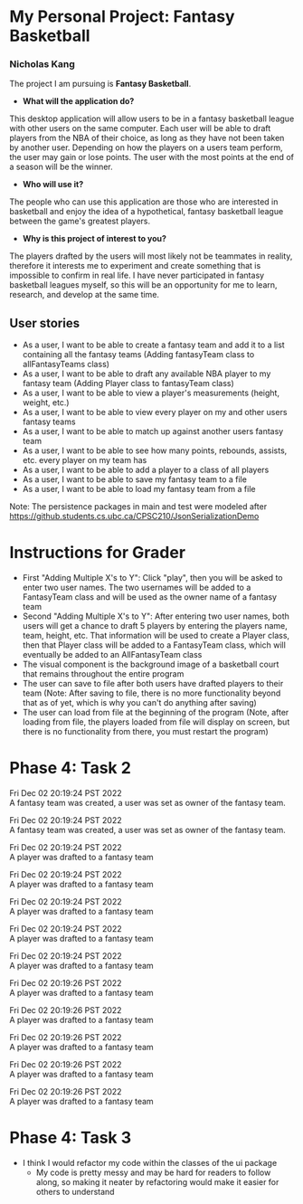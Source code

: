 # My Personal Project: Fantasy Basketball 
### Nicholas Kang

The project I am pursuing is **Fantasy Basketball**.

- **What will the application do?**

This desktop application will allow users to be in a fantasy basketball league 
with other users on the same computer. Each user will be able to draft players
from the NBA of their choice, as long as they have not been taken by another user.
Depending on how the players on a users team perform, 
the user may gain or lose points. The user with the most points 
at the end of a season will be the winner. 

- **Who will use it?**

The people who can use this application are those who are interested in basketball and enjoy the idea of a hypothetical, 
fantasy basketball league between the game's greatest players.

- **Why is this project of interest to you?**

The players drafted by the users will most likely not be teammates in reality,
therefore it interests me to experiment and create something that is impossible to confirm in real life.
I have never  participated in fantasy basketball leagues myself, so this 
will be an opportunity for me to learn, research, and develop at the 
same time. 

## User stories
- As a user, I want to be able to create a fantasy team and add it to a list containing all the fantasy teams
  (Adding fantasyTeam class to allFantasyTeams class)
- As a user, I want to be able to draft any available NBA player to my fantasy team
  (Adding Player class to fantasyTeam class)
- As a user, I want to be able to view a player's measurements (height, weight, etc.)
- As a user, I want to be able to view every player on my and other users fantasy teams
- As a user, I want to be able to match up against another users fantasy team
- As a user, I want to be able to see how many points, rebounds, assists, etc. every player on my team has
- As a user, I want to be able to add a player to a class of all players
- As a user, I want to be able to save my fantasy team to a file
- As a user, I want to be able to load my fantasy team from a file

Note: The persistence packages in main and test were modeled after 
https://github.students.cs.ubc.ca/CPSC210/JsonSerializationDemo

# Instructions for Grader
- First "Adding Multiple X's to Y": Click "play", then you will be asked to enter two user names. The two usernames will be
added to a FantasyTeam class and will be used as the owner name of a fantasy team
- Second "Adding Multiple X's to Y": After entering two user names, both users
will get a chance to draft 5 players by entering the players name, team, height, etc. That information
will be used to create a Player class, then that Player class will be added to a FantasyTeam class, which will
eventually be added to an AllFantasyTeam class
- The visual component is the background image of a basketball court that remains throughout the entire program
- The user can save to file after both users have drafted players to their team (Note: After saving to file,
there is no more functionality beyond that as of yet, which is why you can't do anything after saving)
- The user can load from file at the beginning of the program (Note, after loading from file, the players loaded
from file will display on screen, but there is no functionality from there, you must restart the program)

# Phase 4: Task 2
Fri Dec 02 20:19:24 PST 2022 \
A fantasy team was created, a user was set as owner of the fantasy team.

Fri Dec 02 20:19:24 PST 2022 \
A fantasy team was created, a user was set as owner of the fantasy team.

Fri Dec 02 20:19:24 PST 2022 \
A player was drafted to a fantasy team

Fri Dec 02 20:19:24 PST 2022 \
A player was drafted to a fantasy team

Fri Dec 02 20:19:24 PST 2022 \
A player was drafted to a fantasy team

Fri Dec 02 20:19:24 PST 2022 \
A player was drafted to a fantasy team

Fri Dec 02 20:19:24 PST 2022 \
A player was drafted to a fantasy team

Fri Dec 02 20:19:26 PST 2022 \
A player was drafted to a fantasy team

Fri Dec 02 20:19:26 PST 2022 \
A player was drafted to a fantasy team

Fri Dec 02 20:19:26 PST 2022 \
A player was drafted to a fantasy team

Fri Dec 02 20:19:26 PST 2022 \
A player was drafted to a fantasy team

Fri Dec 02 20:19:26 PST 2022 \
A player was drafted to a fantasy team

# Phase 4: Task 3
- I think I would refactor my code within the classes of the ui package
  - My code is pretty messy and may be hard for readers to follow along, so making it neater by refactoring 
  would make it easier for others to understand